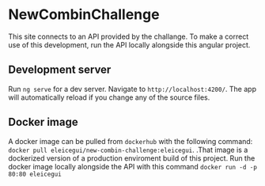 # NewCombinChallenge

This site connects to an API provided by the challange.
To make a correct use of this development, run the API locally alongside this angular project.

## Development server

Run `ng serve` for a dev server. Navigate to `http://localhost:4200/`. The app will automatically reload if you change any of the source files.

## Docker image

A docker image can be pulled from `dockerhub` with the following command: `docker pull eleicegui/new-combin-challenge:eleicegui`.
.That image is a dockerized version of a production enviroment build of this project.
Run the docker image locally alongside the API with this command `docker run -d -p 80:80 eleicegui`
